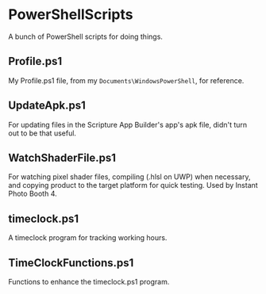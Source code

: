 # PowerShellScripts
A bunch of PowerShell scripts for doing things. 

## Profile.ps1
My Profile.ps1 file, from my `Documents\WindowsPowerShell`, for reference. 

## UpdateApk.ps1
For updating files in the Scripture App Builder's app's apk file, didn't turn out to be that useful. 

## WatchShaderFile.ps1
For watching pixel shader files, compiling (.hlsl on UWP) when necessary, and copying product to the target platform for quick testing. Used by Instant Photo Booth 4.

## timeclock.ps1
A timeclock program for tracking working hours.

## TimeClockFunctions.ps1 
Functions to enhance the timeclock.ps1 program.
